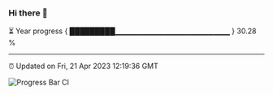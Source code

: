 ### Hi there 👋

⏳ Year progress { █████████▁▁▁▁▁▁▁▁▁▁▁▁▁▁▁▁▁▁▁▁▁ } 30.28 %

---

⏰ Updated on Fri, 21 Apr 2023 12:19:36 GMT

![Progress Bar CI](https://github.com/liununu/liununu/workflows/Progress%20Bar%20CI/badge.svg)
